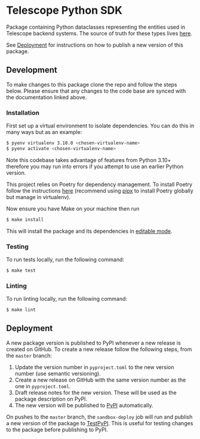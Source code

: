# Telescope Python SDK

Package containing Python dataclasses representing the entities used in Telescope backend systems. The source of truth
for these types lives [here](https://gotelescope.atlassian.net/wiki/spaces/~62cc5da0bb346bdf82fa14f7/pages/32899073/Data+model+changes+move+to+Person).

See [Deployment](#deployment) for instructions on how to publish a new version of this package.


## Development

To make changes to this package clone the repo and follow the steps below. Please ensure that any changes to the code
base are synced with the documentation linked above.

### Installation

First set up a virtual environment to isolate dependencies. You can do this in many ways but as an example:

```bash
$ pyenv virtualenv 3.10.0 <chosen-virtualenv-name>
$ pyenv activate <chosen-virtualenv-name>
```

Note this codebase takes advantage of features from Python 3.10+ therefore you may run into errors if you attempt to use
an earlier Python version.

This project relies on Poetry for dependency management. To install Poetry follow the instructions
[here](https://python-poetry.org/docs/#installing-with-pipx) (recommend using [pipx](https://pypa.github.io/pipx/) to
install Poetry globally but manage in virtualenv).

Now ensure you have Make on your machine then run

```bash
$ make install
```

This will install the package and its dependencies in [editable mode](https://setuptools.pypa.io/en/latest/userguide/development_mode.html).

### Testing

To run tests locally, run the following command:

```bash
$ make test
```

### Linting

To run linting locally, run the following command:

```bash
$ make lint
```

## Deployment

A new package version is published to PyPI whenever a new release is created on GitHub. To create a new release follow
the following steps, from the `master` branch:

1. Update the version number in `pyproject.toml` to the new version number (use semantic versioning).
2. Create a new release on GitHub with the same version number as the one in `pyproject.toml`.
3. Draft release notes for the new version. These will be used as the package description on PyPI.
4. The new version will be published to [PyPI](https://pypi.org/) automatically.

On pushes to the `master` branch, the `sandbox-deploy` job will run and publish a new version of the package to
[TestPyPI](https://test.pypi.org/). This is useful for testing changes to the package before publishing to PyPI.
